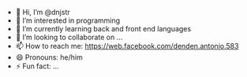 - 👋 Hi, I’m @dnjstr
- 👀 I’m interested in programming
- 🌱 I’m currently learning back and front end languages
- 💞️ I’m looking to collaborate on ...
- 📫 How to reach me: https://web.facebook.com/denden.antonio.583
- 😄 Pronouns: he/him
- ⚡ Fun fact: ...
